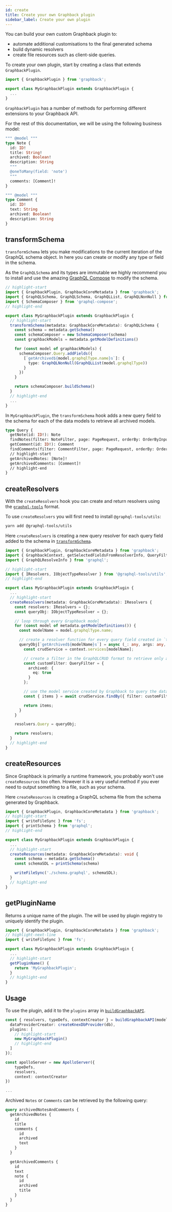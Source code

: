 ```yaml
---
id: create
title: Create your own Graphback plugin
sidebar_label: Create your own plugin
---
```


You can build your own custom Graphback plugin to:

- automate additional customisations to the final generated schema
- build dynamic resolvers
- create file resources such as client-side queries.

To create your own plugin, start by creating a class that extends `GraphbackPlugin`.

```ts
import { GraphbackPlugin } from 'graphback';

export class MyGraphbackPlugin extends GraphbackPlugin {
  ...
}
```

`GraphbackPlugin` has a number of methods for performing different extensions to your Graphback API.

For the rest of this documentation, we will be using the following business model:

```graphql
""" @model """
type Note {
  id: ID!
  title: String!
  archived: Boolean!
  description: String
  """
  @oneToMany(field: 'note')
  """
  comments: [Comment]!
}

""" @model """
type Comment {
  id: ID!
  text: String
  archived: Boolean! 
  description: String
}
```

## transformSchema

`transformSchema` lets you make modifications to the current iteration of the GraphQL schema object. In here you can create or modify any type or field in the schema. 

As the `GraphQLSchema` and its types are immutable we highly recommend you to install and use the amazing [GraphQL Compose](https://graphql-compose.github.io/) to modify the schema.

```ts
// highlight-start
import { GraphbackPlugin, GraphbackCoreMetadata } from 'graphback';
import { GraphQLSchema, GraphQLSchema, GraphQLList, GraphQLNonNull } from 'graphql';
import { SchemaComposer } from 'graphql-compose';
// highlight-end

export class MyGraphbackPlugin extends GraphbackPlugin {
  // highlight-start
  transformSchema(metadata: GraphbackCoreMetadata): GraphQLSchema {
    const schema = metadata.getSchema()
    const schemaComposer = new SchemaComposer(schema)
    const graphbackModels = metadata.getModelDefinitions()

    for (const model of graphbackModels) {
      schemaComposer.Query.addFields({
        [`getArchived${model.graphqlType.name}s`]: {
          type: GraphQLNonNull(GraphQLList(model.graphqlType))
        }
      })
    }

    return schemaComposer.buildSchema()
  }
  // highlight-end
  ...
}
```

In `MyGraphbackPlugin`, the `transformSchema` hook adds a new query field to the schema for each of the data models to retrieve all archived models.

```graphql
type Query {
  getNote(id: ID!): Note
  findNotes(filter: NoteFilter, page: PageRequest, orderBy: OrderByInput): NoteResultList!
  getComment(id: ID!): Comment
  findComments(filter: CommentFilter, page: PageRequest, orderBy: OrderByInput): CommentResultList!
  // highlight-start
  getArchivedNotes: [Note]!
  getArchivedComments: [Comment]!
  // highlight-end
}
```

## createResolvers

With the `createResolvers` hook you can create and return resolvers using the [`graphql-tools`](https://www.graphql-tools.com/docs/resolvers/) format.

To use `createResolvers` you will first need to install `@graphql-tools/utils`:

```bash
yarn add @graphql-tools/utils
```

Here `createResolvers` is creating a new query resolver for each query field added to the schema in [`transformSchema`](#transformschema).

```ts
import { GraphbackPlugin, GraphbackCoreMetadata } from 'graphback';
import { GraphbackContext, getSelectedFieldsFromResolverInfo, QueryFilter  } from '@graphback/core';
import { GraphQLResolveInfo } from 'graphql';

// highlight-start
import { IResolvers, IObjectTypeResolver } from '@graphql-tools/utils';
// highlight-end

export class MyGraphbackPlugin extends GraphbackPlugin {
  ...
  // highlight-start
  createResolvers(metadata: GraphbackCoreMetadata): IResolvers {
    const resolvers: IResolvers = {};
    const queryObj: IObjectTypeResolver = {};

    // loop through every Graphback model
    for (const model of metadata.getModelDefinitions()) {
      const modelName = model.graphqlType.name;

      // create a resolver function for every query field created in `transformSchema`
      queryObj[`getArchived${modelName}s`] = async (_: any, args: any, context: GraphbackContext, info: GraphQLResolveInfo) => {
        const crudService = context.services[modelName];

        // create a filter in the GraphQLCRUD format to retrieve only archived Notes
        const customFilter: QueryFilter = {
          archived: {
            eq: true
          }
        };

        // use the model service created by Graphback to query the database
        const { items } = await crudService.findBy({ filter: customFilter });

        return items;
      }
    }

    resolvers.Query = queryObj;

    return resolvers;
  }
  // highlight-end
}
```


## createResources

Since Graphback is primarily a runtime framework, you probably won't use `createResources` too often. However it is a very useful method if you ever need to output something to a file, such as your schema.

Here `createResources` is creating a GraphQL schema file from the schema generated by Graphback.

```ts
import { GraphbackPlugin, GraphbackCoreMetadata } from 'graphback';
// highlight-start
import { writeFileSync } from 'fs';
import { printSchema } from 'graphql';
// highlight-end

export class MyGraphbackPlugin extends GraphbackPlugin {
  ...
  // highlight-start
  createResources(metadata: GraphbackCoreMetadata): void {
    const schema = metadata.getSchema()
    const schemaSDL = printSchema(schema)

    writeFileSync('./schema.graphql', schemaSDL);
  }
  // highlight-end
}
```

## getPluginName

Returns a unique name of the plugin. The will be used by plugin registry to uniquely identify the plugin.  

```ts
import { GraphbackPlugin, GraphbackCoreMetadata } from 'graphback';
// highlight-next-line
import { writeFileSync } from 'fs';

export class MyGraphbackPlugin extends GraphbackPlugin {
  ...
  // highlight-start
  getPluginName() {
    return 'MyGraphbackPlugin';
  }
  // highlight-end
}
```

## Usage

To use the plugin, add it to the `plugins` array in [`buildGraphbackAPI`](../api/build-graphback-api#plugins).

```ts
const { resolvers, typeDefs, contextCreator } = buildGraphbackAPI(modelDefs, {
  dataProviderCreator: createKnexDbProvider(db),
  plugins: [
    // highlight-start
    new MyGraphbackPlugin()
    // highlight-end
  ]
});

const apolloServer = new ApolloServer({
    typeDefs,
    resolvers,
    context: contextCreator
})

...
```

Archived `Notes` or `Comments` can be retrieved by the following query:


```graphql
query archivedNotesAndComments {
  getArchivedNotes {
    id
    title
    comments {
      id
      archived
      text
    }
  }

  getArchivedComments {
    id
    text
    note {
      id
      archived
      title
    }
  }
}
```

